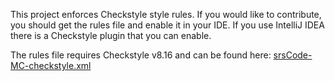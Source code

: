 This project enforces Checkstyle style rules. If you would like to contribute, you should get the rules file and enable it in your IDE.
If you use IntelliJ IDEA there is a Checkstyle plugin that you can enable.

The rules file requires Checkstyle v8.16 and can be found here: [srsCode-MC-checkstyle.xml](https://srscode.github.io/checkstyle/srsCode-MC-checkstyle.xml)
